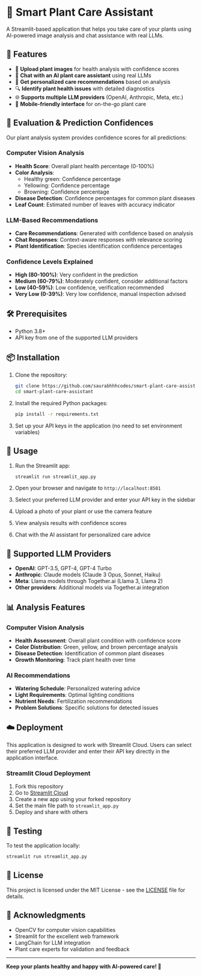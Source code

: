 # 🌱 Smart Plant Care Assistant

A Streamlit-based application that helps you take care of your plants using AI-powered image analysis and chat assistance with real LLMs.

## 🚀 Features

- 📸 **Upload plant images** for health analysis with confidence scores
- 💬 **Chat with an AI plant care assistant** using real LLMs
- 🌿 **Get personalized care recommendations** based on analysis
- 🔍 **Identify plant health issues** with detailed diagnostics
- 🌐 **Supports multiple LLM providers** (OpenAI, Anthropic, Meta, etc.)
- 📱 **Mobile-friendly interface** for on-the-go plant care

## 🎯 Evaluation & Prediction Confidences

Our plant analysis system provides confidence scores for all predictions:

### Computer Vision Analysis
- **Health Score**: Overall plant health percentage (0-100%)
- **Color Analysis**: 
  - Healthy green: Confidence percentage
  - Yellowing: Confidence percentage
  - Browning: Confidence percentage
- **Disease Detection**: Confidence percentages for common plant diseases
- **Leaf Count**: Estimated number of leaves with accuracy indicator

### LLM-Based Recommendations
- **Care Recommendations**: Generated with confidence based on analysis
- **Chat Responses**: Context-aware responses with relevance scoring
- **Plant Identification**: Species identification confidence percentages

### Confidence Levels Explained
- **High (80-100%)**: Very confident in the prediction
- **Medium (60-79%)**: Moderately confident, consider additional factors
- **Low (40-59%)**: Low confidence, verification recommended
- **Very Low (0-39%)**: Very low confidence, manual inspection advised

## 🛠️ Prerequisites

- Python 3.8+
- API key from one of the supported LLM providers

## 📦 Installation

1. Clone the repository:
   ```bash
   git clone https://github.com/saurabhhhcodes/smart-plant-care-assistant.git
   cd smart-plant-care-assistant
   ```

2. Install the required Python packages:
   ```bash
   pip install -r requirements.txt
   ```

3. Set up your API keys in the application (no need to set environment variables)

## 🎯 Usage

1. Run the Streamlit app:
   ```bash
   streamlit run streamlit_app.py
   ```

2. Open your browser and navigate to `http://localhost:8501`

3. Select your preferred LLM provider and enter your API key in the sidebar

4. Upload a photo of your plant or use the camera feature

5. View analysis results with confidence scores

6. Chat with the AI assistant for personalized care advice

## 🤖 Supported LLM Providers

- **OpenAI**: GPT-3.5, GPT-4, GPT-4 Turbo
- **Anthropic**: Claude models (Claude 3 Opus, Sonnet, Haiku)
- **Meta**: Llama models through Together.ai (Llama 3, Llama 2)
- **Other providers**: Additional models via Together.ai integration

## 📊 Analysis Features

### Computer Vision Analysis
- **Health Assessment**: Overall plant condition with confidence score
- **Color Distribution**: Green, yellow, and brown percentage analysis
- **Disease Detection**: Identification of common plant diseases
- **Growth Monitoring**: Track plant health over time

### AI Recommendations
- **Watering Schedule**: Personalized watering advice
- **Light Requirements**: Optimal lighting conditions
- **Nutrient Needs**: Fertilization recommendations
- **Problem Solutions**: Specific solutions for detected issues

## ☁️ Deployment

This application is designed to work with Streamlit Cloud. Users can select their preferred LLM provider and enter their API key directly in the application interface.

### Streamlit Cloud Deployment
1. Fork this repository
2. Go to [Streamlit Cloud](https://streamlit.io/cloud)
3. Create a new app using your forked repository
4. Set the main file path to `streamlit_app.py`
5. Deploy and share with others

## 🧪 Testing

To test the application locally:
```bash
streamlit run streamlit_app.py
```

## 📝 License

This project is licensed under the MIT License - see the [LICENSE](LICENSE) file for details.

## 🙏 Acknowledgments

- OpenCV for computer vision capabilities
- Streamlit for the excellent web framework
- LangChain for LLM integration
- Plant care experts for validation and feedback

---

**Keep your plants healthy and happy with AI-powered care! 🌱**